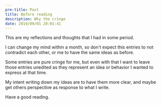 ```yaml
---
pre-title: Post
title: Before reading
description: Why the cringe
date: 2019/09/01 20:01:41
---
```


This are my reflections and thoughts that I had in some period.

I can change my mind within a month, so don't expect this entries to not contradict each other, or me to have the same ideas as before.

Some entries are pure cringe for me, but even with that I want to leave those entries unedited as they represent an idea or behavior I wanted to express at that time.

My intent writing down my ideas are to have them more clear, and maybe get others perspective as response to what I write.

Have a good reading.

